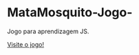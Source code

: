 # MataMosquito-Jogo-
Jogo para aprendizagem JS.

<a href="https://marianaantunesj.github.io/MataMosquito-Jogo-/">Visite o jogo!</a>
